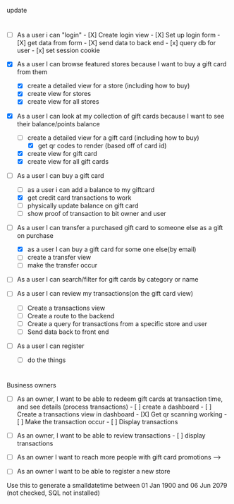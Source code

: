 <!-- User Stories -->
update 
#

- [ ] As a user i can "login"
      - [X] Create login view
      - [X] Set up login form 
      - [X] get data from form
      - [X] send data to back end
      - [x]  query db for user 
      - [x] set session cookie
       
- [x] As a user I can browse featured stores because I want to buy a gift card from them
    - [x] create a detailed view for a store (including how to buy)
    - [x] create view for stores 
    - [x] create view for all stores 
- [X] As a user I can look at my collection of gift cards because I want to see their balance/points balance
    - [ ] create a detailed view for a gift card (including how to buy)
        - [x] get qr codes to render (based off of card id)
    - [X] create view for gift card 
    - [X] create view for all gift cards
- [ ] As a user I can buy a gift card
    - [ ]  as a user i can add a balance to my giftcard
    - [X] get credit card transactions to work 
    - [ ] physically update balance on gift card
    - [ ] show proof of transaction to bit owner and user
- [ ] As a user I can transfer a purchased gift card to someone else as a gift on purchase
    - [X] as a user I can buy a gift card for some one else(by email)
    - [ ] create a transfer view
    - [ ] make the transfer occur
- [ ] As a user I can search/filter for gift cards by category or name

- [ ] As a user I can review my transactions(on the gift card view)
    - [ ] Create a transactions view
    - [ ] Create a route to the backend 
    - [ ] Create a query for transactions from a specific store and user
    - [ ] Send data back to front end
- [ ] As a user I can register
    - [ ] do the things
#

Business owners

- [ ] As an owner, I want to be able to redeem gift cards at transaction time, and see details (process transactions)
      - [ ] create a dashboard 
      - [ ] Create a transactions view in dashboard
      - [X] Get qr scanning working
      - [ ] Make the transaction occur
      - [ ] Display transactions
- [ ] As an owner, I want to be able to review transactions
      - [ ] display transactions
- [ ] As an owner I want to reach more people with gift card promotions -->
- [ ] As an owner I want to be able to register a new store


Use this to generate a smalldatetime between 01 Jan 1900 and 06 Jun 2079 (not checked, SQL not installed)